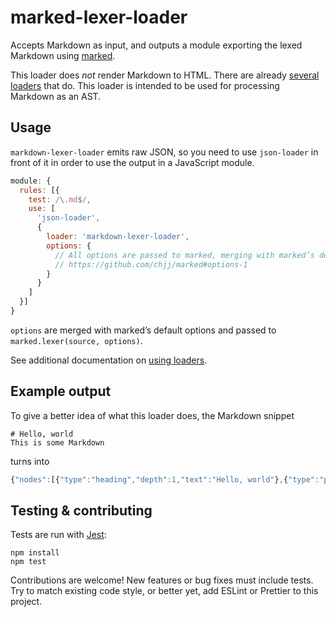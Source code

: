 # marked-lexer-loader

Accepts Markdown as input, and outputs a module exporting the lexed Markdown using [marked](https://github.com/chjj/marked).

This loader does _not_ render Markdown to HTML. There are already [several loaders](https://www.npmjs.com/search?q=webpack+markdown+loader) that do. This loader is intended to be used for processing Markdown as an AST.

## Usage

`markdown-lexer-loader` emits raw JSON, so you need to use `json-loader` in front of it in order to use the output in a JavaScript module.

```js
module: {
  rules: [{
    test: /\.md$/,
    use: [
      'json-loader',
      {
        loader: 'markdown-lexer-loader',
        options: {
          // All options are passed to marked, merging with marked’s defaults:
          // https://github.com/chjj/marked#options-1
        }
      }
    ]
  }]
}
```

`options` are merged with marked’s default options and passed to `marked.lexer(source, options)`.

See additional documentation on [using loaders](https://webpack.js.org/concepts/loaders/#using-loaders).

## Example output

To give a better idea of what this loader does, the Markdown snippet

```
# Hello, world
This is some Markdown
```

turns into

```js
{"nodes":[{"type":"heading","depth":1,"text":"Hello, world"},{"type":"paragraph","text":"This is some Markdown"}],"links":{}}
```

## Testing & contributing

Tests are run with [Jest](https://facebook.github.io/jest):

```
npm install
npm test
```

Contributions are welcome! New features or bug fixes must include tests. Try to match existing code style, or better yet, add ESLint or Prettier to this project.
